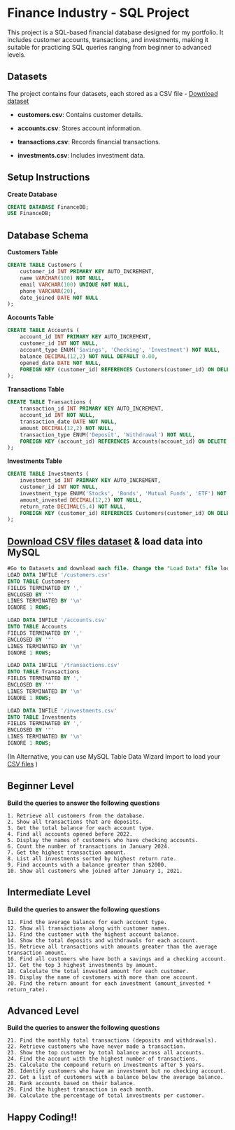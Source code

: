 # Finance Industry - SQL Project

This project is a SQL-based financial database designed for my portfolio. It includes customer accounts, transactions, and investments, making it suitable for practicing SQL queries ranging from beginner to advanced levels.

## Datasets

The project contains four datasets, each stored as a CSV file - [Download dataset](https://github.com/amgfigueiredo/Projects/tree/8ad354134f5df79b8acc5e0d932b4724d5da8eee/SQL/Finance/dataset)

- **customers.csv**: Contains customer details.

- **accounts.csv**: Stores account information.

- **transactions.csv**: Records financial transactions.

- **investments.csv**: Includes investment data.

## Setup Instructions
**Create Database**
```sql
CREATE DATABASE FinanceDB;
USE FinanceDB;
```
## Database Schema
**Customers Table**
```sql
CREATE TABLE Customers (
    customer_id INT PRIMARY KEY AUTO_INCREMENT,
    name VARCHAR(100) NOT NULL,
    email VARCHAR(100) UNIQUE NOT NULL,
    phone VARCHAR(20),
    date_joined DATE NOT NULL
);
```
**Accounts Table**
```sql
CREATE TABLE Accounts (
    account_id INT PRIMARY KEY AUTO_INCREMENT,
    customer_id INT NOT NULL,
    account_type ENUM('Savings', 'Checking', 'Investment') NOT NULL,
    balance DECIMAL(12,2) NOT NULL DEFAULT 0.00,
    opened_date DATE NOT NULL,
    FOREIGN KEY (customer_id) REFERENCES Customers(customer_id) ON DELETE CASCADE
);
```
**Transactions Table**
```sql
CREATE TABLE Transactions (
    transaction_id INT PRIMARY KEY AUTO_INCREMENT,
    account_id INT NOT NULL,
    transaction_date DATE NOT NULL,
    amount DECIMAL(12,2) NOT NULL,
    transaction_type ENUM('Deposit', 'Withdrawal') NOT NULL,
    FOREIGN KEY (account_id) REFERENCES Accounts(account_id) ON DELETE CASCADE
);
```
**Investments Table**
```sql
CREATE TABLE Investments (
    investment_id INT PRIMARY KEY AUTO_INCREMENT,
    customer_id INT NOT NULL,
    investment_type ENUM('Stocks', 'Bonds', 'Mutual Funds', 'ETF') NOT NULL,
    amount_invested DECIMAL(12,2) NOT NULL,
    return_rate DECIMAL(5,4) NOT NULL,
    FOREIGN KEY (customer_id) REFERENCES Customers(customer_id) ON DELETE CASCADE
);
```
## [Download CSV files dataset](https://github.com/amgfigueiredo/Projects/tree/8ad354134f5df79b8acc5e0d932b4724d5da8eee/SQL/Finance/dataset) & load data into MySQL
```sql
#Go to Datasets and download each file. Change the "Load Data" file location
LOAD DATA INFILE '/customers.csv' 
INTO TABLE Customers 
FIELDS TERMINATED BY ',' 
ENCLOSED BY '"' 
LINES TERMINATED BY '\n' 
IGNORE 1 ROWS;

LOAD DATA INFILE '/accounts.csv' 
INTO TABLE Accounts 
FIELDS TERMINATED BY ',' 
ENCLOSED BY '"' 
LINES TERMINATED BY '\n' 
IGNORE 1 ROWS;

LOAD DATA INFILE '/transactions.csv' 
INTO TABLE Transactions 
FIELDS TERMINATED BY ',' 
ENCLOSED BY '"' 
LINES TERMINATED BY '\n' 
IGNORE 1 ROWS;

LOAD DATA INFILE '/investments.csv' 
INTO TABLE Investments 
FIELDS TERMINATED BY ',' 
ENCLOSED BY '"' 
LINES TERMINATED BY '\n' 
IGNORE 1 ROWS;
```
(In Alternative, you can use MySQL Table Data Wizard Import to load your [CSV files](https://github.com/amgfigueiredo/Projects/tree/8ad354134f5df79b8acc5e0d932b4724d5da8eee/SQL/Finance/dataset) )

## Beginner Level
**Build the queries to answer the following questions**
```
1. Retrieve all customers from the database.
2. Show all transactions that are deposits.
3. Get the total balance for each account type.
4. Find all accounts opened before 2022.
5. Display the names of customers who have checking accounts.
6. Count the number of transactions in January 2024.
7. Get the highest transaction amount.
8. List all investments sorted by highest return rate.
9. Find accounts with a balance greater than $2000.
10. Show all customers who joined after January 1, 2021.
```
## Intermediate Level
**Build the queries to answer the following questions**
```
11. Find the average balance for each account type.
12. Show all transactions along with customer names.
13. Find the customer with the highest account balance.
14. Show the total deposits and withdrawals for each account.
15. Retrieve all transactions with amounts greater than the average transaction amount.
16. Find all customers who have both a savings and a checking account.
17. Get the top 3 highest investments by amount.
18. Calculate the total invested amount for each customer.
19. Display the name of customers with more than one account.
20. Find the return amount for each investment (amount_invested * return_rate).
```

## Advanced Level
**Build the queries to answer the following questions**
```
21. Find the monthly total transactions (deposits and withdrawals).
22. Retrieve customers who have never made a transaction.
23. Show the top customer by total balance across all accounts.
24. Find the account with the highest number of transactions.
25. Calculate the compound return on investments after 5 years.
26. Identify customers who have an investment but no checking account.
27. Get a list of customers with a balance below the average balance.
28. Rank accounts based on their balance.
29. Find the highest transaction in each month.
30. Calculate the percentage of total investments per customer.
```



## Happy Coding!!
